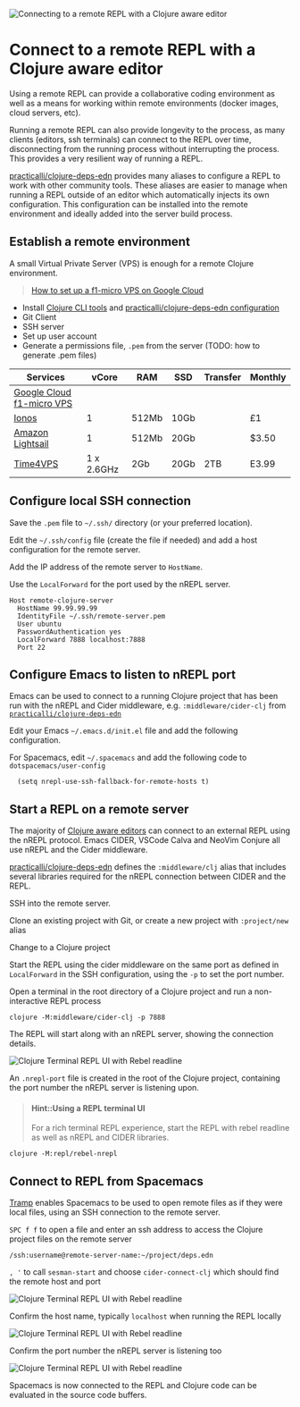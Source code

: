 ![Connecting to a remote REPL with a Clojure aware editor](https://raw.githubusercontent.com/practicalli/graphic-design/live/clojure/clojure-remote-repl-terminal-editor.png)

# Connect to a remote REPL with a Clojure aware editor
Using a remote REPL can provide a collaborative coding environment as well as a means for working within remote environments (docker images, cloud servers, etc).

Running a remote REPL can also provide longevity to the process, as many clients (editors, ssh terminals) can connect to the REPL over time, disconnecting from the running process without interrupting the process.  This provides a very resilient way of running a REPL.

[practicalli/clojure-deps-edn]({{book.P9IClojureDepsEdnInstall}}) provides many aliases to configure a REPL to work with other community tools.  These aliases are easier to manage when running a REPL outside of an editor which automatically injects its own configuration.  This configuration can be installed into the remote environment and ideally added into the server build process.


## Establish a remote environment
A small Virtual Private Server (VPS) is enough for a remote Clojure environment.

> [How to set up a f1-micro VPS on Google Cloud](https://medium.com/@hbmy289/how-to-set-up-a-free-micro-vps-on-google-cloud-platform-bddee893ac09)

* Install [Clojure CLI tools](https://practicalli.github.io/clojure/clojure-tools/install/) and [practicalli/clojure-deps-edn configuration](https://practicalli.github.io/clojure/clojure-tools/install/community-tools.html)
* Git Client
* SSH server
* Set up user account
* Generate a permissions file, `.pem` from the server (TODO: how to generate .pem files)

| Services                                                           |      vCore | RAM   | SSD  | Transfer        | Monthly |
|--------------------------------------------------------------------|------------|-------|------|-----------------|---------|
| [Google Cloud f1-micro VPS](https://cloud.google.com/compute/docs) |            |       |      |                 |         |
| [Ionos](https://www.ionos.co.uk/servers/vps)                       |          1 | 512Mb | 10Gb |                 | £1      |
| [Amazon Lightsail](https://aws.amazon.com/lightsail/)              |          1 | 512Mb | 20Gb |                 | $3.50   |
| [Time4VPS](https://www.time4vps.com/linux-vps/)                    | 1 x 2.6GHz | 2Gb   | 20Gb | 2TB             | E3.99   |


## Configure local SSH connection
Save the `.pem` file to `~/.ssh/` directory (or your preferred location).

Edit the `~/.ssh/config` file (create the file if needed) and add a host configuration for the remote server.

Add the IP address of the remote server to `HostName`.

Use the `LocalForward` for the port used by the nREPL server.

```
Host remote-clojure-server
  HostName 99.99.99.99
  IdentityFile ~/.ssh/remote-server.pem
  User ubuntu
  PasswordAuthentication yes
  LocalForward 7888 localhost:7888
  Port 22
```


## Configure Emacs to listen to nREPL port
Emacs can be used to connect to a running Clojure project that has been run with the nREPL and Cider middleware, e.g. `:middleware/cider-clj` from [`practicalli/clojure-deps-edn`](http://practical.li/clojure/clojure-tools/install/community-tools.html)

Edit your Emacs `~/.emacs.d/init.el` file and add the following configuration.

For Spacemacs, edit `~/.spacemacs` and add the following code to `dotspacemacs/user-config`

```elisp
  (setq nrepl-use-ssh-fallback-for-remote-hosts t)
```


## Start a REPL on a remote server
The majority of [Clojure aware editors](https://practicalli.github.io/clojure/clojure-editors/) can connect to an external REPL using the nREPL protocol.  Emacs CIDER, VSCode Calva and NeoVim Conjure all use nREPL and the Cider middleware.

[practicalli/clojure-deps-edn]({{book.P9IClojureDepsEdnInstall}}) defines the `:middleware/clj` alias that includes several libraries required for the nREPL connection between CIDER and the REPL.

SSH into the remote server.

Clone an existing project with Git, or create a new project with `:project/new` alias

Change to a Clojure project

Start the REPL using the cider middleware on the same port as defined in `LocalForward` in the SSH configuration, using the `-p` to set the port number.

Open a terminal in the root directory of a Clojure project and run a non-interactive REPL process
```shell
clojure -M:middleware/cider-clj -p 7888
```

The REPL will start along with an nREPL server, showing the connection details.

![Clojure Terminal REPL UI with Rebel readline](/images/clojure-repl-terminal-rebel-nrepl.png)

An `.nrepl-port` file is created in the root of the Clojure project, containing the port number the nREPL server is listening upon.


> #### Hint::Using a REPL terminal UI
> For a rich terminal REPL experience, start the REPL with rebel readline as well as nREPL and CIDER libraries.
```
clojure -M:repl/rebel-nrepl
```


## Connect to REPL from Spacemacs
[Tramp](https://www.emacswiki.org/emacs/TrampMode) enables Spacemacs to be used to open remote files as if they were local files, using an SSH connection to the remote server.

`SPC f f` to open a file and enter an ssh address to access the Clojure project files on the remote server

```
/ssh:username@remote-server-name:~/project/deps.edn
```

`, '` to call `sesman-start` and choose `cider-connect-clj` which should find the remote host and port

![Clojure Terminal REPL UI with Rebel readline](/images/spacemacs-clojure-cider-connect-clj.png)

Confirm the host name, typically `localhost` when running the REPL locally

![Clojure Terminal REPL UI with Rebel readline](/images/spacemacs-clojure-cider-connect-host.png)

Confirm the port number the nREPL server is listening too

![Clojure Terminal REPL UI with Rebel readline](/images/spacemacs-clojure-cider-connect-port.png)

Spacemacs is now connected to the REPL and Clojure code can be evaluated in the source code buffers.
